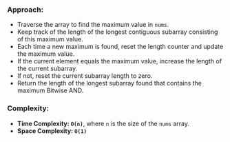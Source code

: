 ### Approach:
- Traverse the array to find the maximum value in `nums`.
- Keep track of the length of the longest contiguous subarray consisting of this maximum value.
- Each time a new maximum is found, reset the length counter and update the maximum value.
- If the current element equals the maximum value, increase the length of the current subarray.
- If not, reset the current subarray length to zero.
- Return the length of the longest subarray found that contains the maximum Bitwise AND.
​
### Complexity:
- **Time Complexity: `O(n)`**, where `n` is the size of the `nums` array.
- **Space Complexity: `O(1)`**